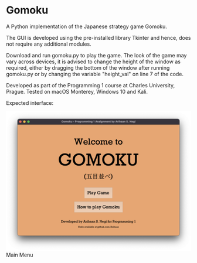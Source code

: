 # Gomoku
A Python implementation of the Japanese strategy game Gomoku.

The GUI is developed using the pre-installed library Tkinter and hence, does not require any additional modules.

Download and run gomoku.py to play the game. The look of the game may vary across devices, it is advised to change the height of the window as required, either by dragging the bottom of the window after running gomoku.py or by changing the variable "height_val" on line 7 of the code.

Developed as part of the Programming 1 course at Charles University, Prague. Tested on macOS Monterey, Windows 10 and Kali.

Expected interface:

<img src="https://raw.githubusercontent.com/Arihaan/Gomoku/main/Gomoku%20Screenshots/Screen%20Shot%202021-12-14%20at%204.23.16%20PM.png">Main Menu</img>
